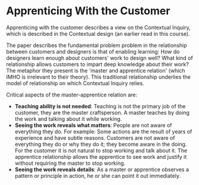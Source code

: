 # Apprenticing With the Customer

Apprenticing with the customer describes a view on the Contextual Inquiry,
which is described in the Contextual design (an earlier read in this course).

The paper describes the fundamental problem problem in the relationship between customers and designers is that of enabling learning:
How do designers learn enough about customers' work to design well?
What kind of relationship allows customers to impart deep knowledge about their work?
The metaphor they present is the 'master and apprentice relation' (which IMHO is irrelevant to their theory).
This traditional relationship underlies the model of relationship on which Contextual Inquiry relies.

Critical aspects of the master-apprentice relation are:

* **Teaching ability is not needed**: Teaching is not the primary job of the customer, they are the master craftsperson. A master teaches by doing the work and talking about it while working.
* **Seeing the work reveals what matters**: People are not aware of everything they do. For example: Some actions are the result of years of experience and have subtle reasons. Customers are not aware of everything they do or why they do it; they become aware in the doing. For the customer it is not natural to stop working and talk about it. The apprentice relationship allows the apprentice to see work and justify it without requiring the master to stop working.
* **Seeing the work reveals details**: As a master or apprentice observes a pattern or principle in action, he or she can point it out immediately.


